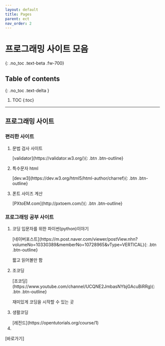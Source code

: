 ```yaml
---
layout: default
title: Pages
parent: ect
nav_order: 2
---
```


# 프로그래밍 사이트 모음
{: .no_toc .text-beta .fw-700}

## Table of contents
{: .no_toc .text-delta }

1. TOC
{:toc}

---

## 프로그래밍 사이트

### 편리한 사이트

1. 문법 검사 사이트

    <span class="fs-2">
    [validator](https://validator.w3.org/){: .btn .btn-outline}
    </span>

2. 특수문자 html 

    <span class="fs-2">
    [dev.w3](https://dev.w3.org/html5/html-author/charref){: .btn .btn-outline}
    </span>

3. 폰트 사이즈 계산 

    <span class="fs-2">
    [PXtoEM.com](http://pxtoem.com/){: .btn .btn-outline}
    </span>

### 프로그래밍 공부 사이트

1. 코딩 입문자를 위한 파이썬(python)이야기

    <span class="fs-2">
    [네이버포스트](https://m.post.naver.com/viewer/postView.nhn?volumeNo=10330389&memberNo=10728965&vType=VERTICAL){: .btn .btn-outline}
    </span>

    짧고 읽어볼만 함

2. 조코딩

    <span class="fs-2">
    [조코딩](https://www.youtube.com/channel/UCQNE2JmbasNYbjGAcuBiRRg){: .btn .btn-outline}
    </span>

    재미있게 코딩을 시작할 수 있는 곳 


3. 생활코딩

    <span class="fs-2">
    [레전드](https://opentutorials.org/course/1)
    </span>

4. 


[바로가기]
